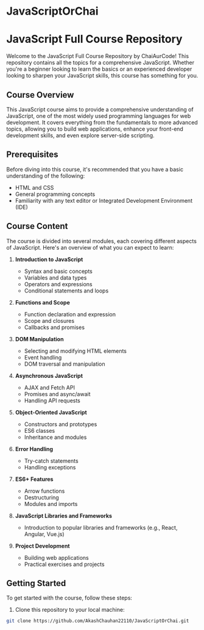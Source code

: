 # JavaScriptOrChai
# JavaScript Full Course Repository

Welcome to the JavaScript Full Course Repository by ChaiAurCode! This repository contains all the topics for a comprehensive JavaScript. Whether you're a beginner looking to learn the basics or an experienced developer looking to sharpen your JavaScript skills, this course has something for you.

## Course Overview

This JavaScript course aims to provide a comprehensive understanding of JavaScript, one of the most widely used programming languages for web development. It covers everything from the fundamentals to more advanced topics, allowing you to build web applications, enhance your front-end development skills, and even explore server-side scripting.

## Prerequisites

Before diving into this course, it's recommended that you have a basic understanding of the following:

- HTML and CSS
- General programming concepts
- Familiarity with any text editor or Integrated Development Environment (IDE)

## Course Content

The course is divided into several modules, each covering different aspects of JavaScript. Here's an overview of what you can expect to learn:

1. **Introduction to JavaScript**
   - Syntax and basic concepts
   - Variables and data types
   - Operators and expressions
   - Conditional statements and loops

2. **Functions and Scope**
   - Function declaration and expression
   - Scope and closures
   - Callbacks and promises

3. **DOM Manipulation**
   - Selecting and modifying HTML elements
   - Event handling
   - DOM traversal and manipulation

4. **Asynchronous JavaScript**
   - AJAX and Fetch API
   - Promises and async/await
   - Handling API requests

5. **Object-Oriented JavaScript**
   - Constructors and prototypes
   - ES6 classes
   - Inheritance and modules

6. **Error Handling**
   - Try-catch statements
   - Handling exceptions

7. **ES6+ Features**
   - Arrow functions
   - Destructuring
   - Modules and imports

8. **JavaScript Libraries and Frameworks**
   - Introduction to popular libraries and frameworks (e.g., React, Angular, Vue.js)

9. **Project Development**
   - Building web applications
   - Practical exercises and projects

## Getting Started

To get started with the course, follow these steps:

1. Clone this repository to your local machine:

```bash
git clone https://github.com/AkashChauhan22110/JavaScriptOrChai.git
